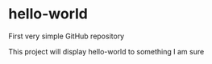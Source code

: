 # hello-world
First very simple GitHub repository

This project will display hello-world to something I am sure
